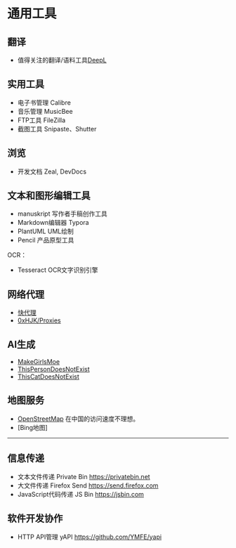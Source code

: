 # 通用工具

## 翻译

- 值得关注的翻译/语料工具[DeepL](https://www.deepl.com/)

## 实用工具

- 电子书管理 Calibre
- 音乐管理 MusicBee
- FTP工具 FileZilla
- 截图工具 Snipaste、Shutter

## 浏览

- 开发文档 Zeal, DevDocs

## 文本和图形编辑工具

- manuskript 写作者手稿创作工具
- Markdown编辑器 Typora
- PlantUML UML绘制
- Pencil 产品原型工具

OCR：

- Tesseract OCR文字识别引擎

## 网络代理

- [快代理](https://www.kuaidaili.com/)
- [0xHJK/Proxies](https://github.com/0xHJK/Proxies)

## AI生成

- [MakeGirlsMoe](https://make.girls.moe/)
- [ThisPersonDoesNotExist](https://thispersondoesnotexist.com/)
- [ThisCatDoesNotExist](https://thiscatdoesnotexist.com/)

## 地图服务

- [OpenStreetMap](https://www.openstreetmap.org/) 在中国的访问速度不理想。
- [Bing地图]

---

## 信息传递

- 文本文件传递 Private Bin <https://privatebin.net>
- 大文件传递 Firefox Send <https://send.firefox.com>
- JavaScript代码传递 JS Bin <https://jsbin.com>

## 软件开发协作

- HTTP API管理 yAPI <https://github.com/YMFE/yapi>
